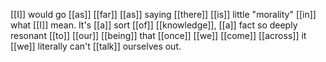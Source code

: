 [[I]] would go [[as]] [[far]] [[as]] saying [[there]] [[is]] little "morality" [[in]] what [[I]] mean. It's [[a]] sort [[of]] [[knowledge]], [[a]] fact so deeply resonant [[to]] [[our]] [[being]] that [[once]] [[we]] [[come]] [[across]] it [[we]] literally can't [[talk]] ourselves out.